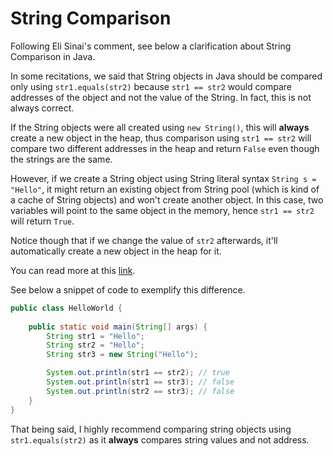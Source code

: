 # String Comparison

Following Eli Sinai's comment, see below a clarification about String Comparison in Java.

In some recitations, we said that String objects in Java should be compared only
using `str1.equals(str2)` because `str1 == str2` would compare 
addresses of the object and not the value of the String. In fact, this is not always correct. 

If the String objects were all created using `new String()`, this will 
**always** create a new object in the heap, thus comparison using `str1 == str2` 
will compare two different addresses in the heap and return `False` even though 
the strings are the same. 

However, if we create a String object using String literal syntax `String s = "Hello"`,
it might return an existing object from String pool (which is kind of a cache of String objects)
and won't create another object. In this case, two variables will point to the same object in the memory,
hence `str1 == str2` will return `True`.   

Notice though that if we change the value of `str2` afterwards,
it'll automatically create a new object in the heap for it.

You can read more at this [link](https://www.java67.com/2014/08/difference-between-string-literal-and-new-String-object-Java.html#ixzz7N9c3jT78).

See below a snippet of code to exemplify this difference. 

```java
public class HelloWorld {
   
    public static void main(String[] args) {
        String str1 = "Hello";
        String str2 = "Hello";
        String str3 = new String("Hello");

        System.out.println(str1 == str2); // true
        System.out.println(str1 == str3); // false
        System.out.println(str2 == str3); // false 
    }
}
```

That being said, I highly recommend comparing string objects 
using `str1.equals(str2)` as it **always** compares string values and not address. 